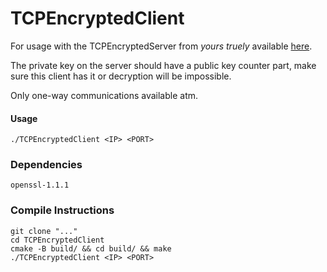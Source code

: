 # TCPEncryptedClient
For usage with the TCPEncryptedServer from *yours truely* available [here](https://github.com/TwelfthFace/TCPEncryptedServer).

The private key on the server should have a public key counter part, make sure this client has it or decryption will be impossible.

Only one-way communications available atm.

#### Usage
`./TCPEncryptedClient <IP> <PORT>`

### Dependencies
```
openssl-1.1.1
```

<h3>Compile Instructions</h3>

```
git clone "..."
cd TCPEncryptedClient
cmake -B build/ && cd build/ && make
./TCPEncryptedClient <IP> <PORT>
```
